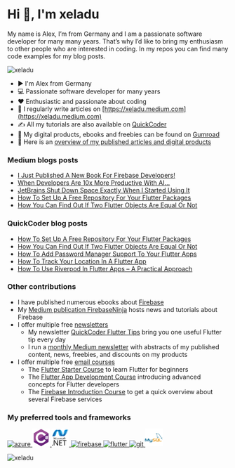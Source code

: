 # Hi 👋, I'm xeladu

My name is Alex, I’m from Germany and I am a passionate software developer for many many years. That’s why I’d like to bring my enthusiasm to other people who are interested in coding. In my repos you can find many code examples for my blog posts.

<p align="left"> <img src="https://komarev.com/ghpvc/?username=xeladu&label=Profile%20views&color=44ff00&style=plastic" alt="xeladu" /> </p>

- ▶  I'm Alex from Germany
- 💻 Passionate software developer for many years
- ❤  Enthusiastic and passionate about coding
- 📝 I regularly write articles on [https://xeladu.medium.com](https://xeladu.medium.com)
- ✍ All my tutorials are also available on [QuickCoder](https://quickcoder.org)
- 🏬 My digital products, ebooks and freebies can be found on [Gumroad](https://xeladu.gumroad.com)
- 📙 Here is an [overview of my published articles and digital products](https://xeladu.medium.com/%E2%84%B9-xeladus-info-point-find-quickly-what-you-need-bbe620e97d8c)

### Medium blogs posts
<!-- BLOG-POST-LIST:START -->
- [I Just Published A New Book For Firebase Developers!](https://medium.com/firebase-ninja/i-just-published-a-new-book-for-firebase-developers-bfe2e1b50eca?source=rss-ae1e6291afc3------2)
- [When Developers Are 10x More Productive With AI…](https://xeladu.medium.com/when-developers-are-10x-more-productive-with-ai-b232ee2fb946?source=rss-ae1e6291afc3------2)
- [JetBrains Shut Down Space Exactly When I Started Using It](https://levelup.gitconnected.com/jetbrains-shut-down-space-exactly-when-i-started-using-it-30136863542c?source=rss-ae1e6291afc3------2)
- [How To Set Up A Free Repository For Your Flutter Packages](https://levelup.gitconnected.com/how-to-set-up-a-free-repository-for-your-flutter-packages-d956613b0680?source=rss-ae1e6291afc3------2)
- [How You Can Find Out If Two Flutter Objects Are Equal Or Not](https://levelup.gitconnected.com/how-you-can-find-out-if-two-flutter-objects-are-equal-or-not-6271c62a2807?source=rss-ae1e6291afc3------2)
<!-- BLOG-POST-LIST:END -->

### QuickCoder blog posts
<!-- QC-BLOG-POST-LIST:START -->
- [How To Set Up A Free Repository For Your Flutter Packages](https://quickcoder.org/how-to-set-up-a-free-repository-for-your-flutter-packages/?utm_source=rss&utm_medium=rss&utm_campaign=how-to-set-up-a-free-repository-for-your-flutter-packages)
- [How You Can Find Out If Two Flutter Objects Are Equal Or Not](https://quickcoder.org/how-you-can-find-out-if-two-flutter-objects-are-equal-or-not/?utm_source=rss&utm_medium=rss&utm_campaign=how-you-can-find-out-if-two-flutter-objects-are-equal-or-not)
- [How To Add Password Manager Support To Your Flutter Apps](https://quickcoder.org/how-to-add-password-manager-support-to-your-flutter-apps/?utm_source=rss&utm_medium=rss&utm_campaign=how-to-add-password-manager-support-to-your-flutter-apps)
- [How To Track Your Location In A Flutter App](https://quickcoder.org/how-to-track-your-location-in-a-flutter-app/?utm_source=rss&utm_medium=rss&utm_campaign=how-to-track-your-location-in-a-flutter-app)
- [How To Use Riverpod In Flutter Apps – A Practical Approach](https://quickcoder.org/how-to-use-riverpod-in-flutter-apps/?utm_source=rss&utm_medium=rss&utm_campaign=how-to-use-riverpod-in-flutter-apps)
<!-- QC-BLOG-POST-LIST:END -->

### Other contributions

- I have published numerous ebooks about [Firebase](https://xeladu.gumroad.com/?tags=firebase)
- My [Medium publication FirebaseNinja](https://medium.com/firebase-ninja) hosts news and tutorials about Firebase
- I offer multiple free [newsletters](https://newsletters.quickcoder.org)
  - My newsletter [QuickCoder Flutter Tips](https://newsletters.quickcoder.org#flutter) bring you one useful Flutter tip every day
  - I run a [monthly Medium newsletter](https://newsletters.quickcoder.org#medium) with abstracts of my published content, news, freebies, and discounts on my products
- I offer multiple free [email courses](https://courses.quickcoder.org)
  - The [Flutter Starter Course](https://courses.quickcoder.org#flutterstarter) to learn Flutter for beginners
  - The [Flutter App Development Course](https://courses.quickcoder.org#flutterappdev) introducing advanced concepts for Flutter developers
  - The [Firebase Introduction Course](https://courses.quickcoder.org#firebaseintroduction) to get a quick overview about several Firebase services

### My preferred tools and frameworks
 <p>
  <a href="https://azure.microsoft.com/en-in/" target="_blank" rel="noreferrer"> <img src="https://www.vectorlogo.zone/logos/microsoft_azure/microsoft_azure-icon.svg" alt="azure" width="40" height="40"/> </a> 
  <a href="https://www.w3schools.com/cs/" target="_blank" rel="noreferrer"> <img src="https://raw.githubusercontent.com/devicons/devicon/master/icons/csharp/csharp-original.svg" alt="csharp" width="40" height="40"/> </a> 
  <a href="https://dotnet.microsoft.com/" target="_blank" rel="noreferrer"> <img src="https://raw.githubusercontent.com/devicons/devicon/master/icons/dot-net/dot-net-original-wordmark.svg" alt="dotnet" width="40" height="40"/> </a> 
  <a href="https://firebase.google.com/" target="_blank" rel="noreferrer"> <img src="https://www.vectorlogo.zone/logos/firebase/firebase-icon.svg" alt="firebase" width="40" height="40"/> </a> 
  <a href="https://flutter.dev" target="_blank" rel="noreferrer"> <img src="https://www.vectorlogo.zone/logos/flutterio/flutterio-icon.svg" alt="flutter" width="40" height="40"/> </a> 
  <a href="https://git-scm.com/" target="_blank" rel="noreferrer"> <img src="https://www.vectorlogo.zone/logos/git-scm/git-scm-icon.svg" alt="git" width="40" height="40"/> </a> 
  <a href="https://www.mysql.com/" target="_blank" rel="noreferrer"> <img src="https://raw.githubusercontent.com/devicons/devicon/master/icons/mysql/mysql-original-wordmark.svg" alt="mysql" width="40" height="40"/> </a> 
  </p>
  
  <p><img src="https://github-readme-stats.vercel.app/api/top-langs?username=xeladu&show_icons=true&theme=synthwave&locale=en&layout=compact" alt="xeladu" /></p>
